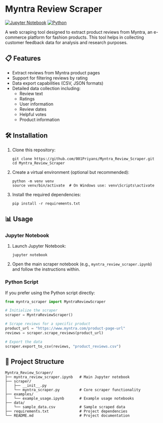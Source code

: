 # Myntra Review Scraper

[![Jupyter Notebook](https://img.shields.io/badge/Jupyter-99.5%25-orange?style=flat&logo=jupyter)](https://jupyter.org/)
[![Python](https://img.shields.io/badge/Python-0.5%25-blue?style=flat&logo=python)](https://www.python.org/)

A web scraping tool designed to extract product reviews from Myntra, an e-commerce platform for fashion products. This tool helps in collecting customer feedback data for analysis and research purposes.

## 📋 Features

- Extract reviews from Myntra product pages
- Support for filtering reviews by rating
- Data export capabilities (CSV, JSON formats)
- Detailed data collection including:
  - Review text
  - Ratings
  - User information
  - Review dates
  - Helpful votes
  - Product information

## 🛠️ Installation

1. Clone this repository:
   ```
   git clone https://github.com/001Priyans/Myntra_Review_Scraper.git
   cd Myntra_Review_Scraper
   ```

2. Create a virtual environment (optional but recommended):
   ```
   python -m venv venv
   source venv/bin/activate  # On Windows use: venv\Scripts\activate
   ```

3. Install the required dependencies:
   ```
   pip install -r requirements.txt
   ```

## 📊 Usage

### Jupyter Notebook

1. Launch Jupyter Notebook:
   ```
   jupyter notebook
   ```

2. Open the main scraper notebook (e.g., `myntra_review_scraper.ipynb`) and follow the instructions within.

### Python Script

If you prefer using the Python script directly:

```python
from myntra_scraper import MyntraReviewScraper

# Initialize the scraper
scraper = MyntraReviewScraper()

# Scrape reviews for a specific product
product_url = "https://www.myntra.com/product-page-url"
reviews = scraper.scrape_reviews(product_url)

# Export the data
scraper.export_to_csv(reviews, "product_reviews.csv")
```

## 📁 Project Structure

```
Myntra_Review_Scraper/
├── myntra_review_scraper.ipynb   # Main Jupyter notebook
├── scraper/
│   ├── __init__.py
│   └── myntra_scraper.py         # Core scraper functionality
├── examples/
│   └── example_usage.ipynb       # Example usage notebooks
├── data/
│   └── sample_data.csv           # Sample scraped data
├── requirements.txt              # Project dependencies
└── README.md                     # Project documentation
```

